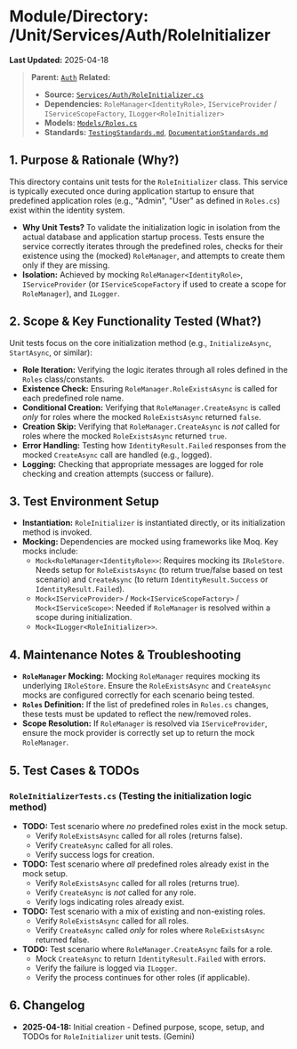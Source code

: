 # Module/Directory: /Unit/Services/Auth/RoleInitializer

**Last Updated:** 2025-04-18

> **Parent:** [`Auth`](../README.md)
> **Related:**
> * **Source:** [`Services/Auth/RoleInitializer.cs`](../../../../../api-server/Services/Auth/RoleInitializer.cs)
> * **Dependencies:** `RoleManager<IdentityRole>`, `IServiceProvider` / `IServiceScopeFactory`, `ILogger<RoleInitializer>`
> * **Models:** [`Models/Roles.cs`](../../../../../api-server/Services/Auth/Models/Roles.cs)
> * **Standards:** [`TestingStandards.md`](../../../../../Docs/Development/TestingStandards.md), [`DocumentationStandards.md`](../../../../../Docs/Development/DocumentationStandards.md)

## 1. Purpose & Rationale (Why?)

This directory contains unit tests for the `RoleInitializer` class. This service is typically executed once during application startup to ensure that predefined application roles (e.g., "Admin", "User" as defined in `Roles.cs`) exist within the identity system.

* **Why Unit Tests?** To validate the initialization logic in isolation from the actual database and application startup process. Tests ensure the service correctly iterates through the predefined roles, checks for their existence using the (mocked) `RoleManager`, and attempts to create them only if they are missing.
* **Isolation:** Achieved by mocking `RoleManager<IdentityRole>`, `IServiceProvider` (or `IServiceScopeFactory` if used to create a scope for `RoleManager`), and `ILogger`.

## 2. Scope & Key Functionality Tested (What?)

Unit tests focus on the core initialization method (e.g., `InitializeAsync`, `StartAsync`, or similar):

* **Role Iteration:** Verifying the logic iterates through all roles defined in the `Roles` class/constants.
* **Existence Check:** Ensuring `RoleManager.RoleExistsAsync` is called for each predefined role name.
* **Conditional Creation:** Verifying that `RoleManager.CreateAsync` is called *only* for roles where the mocked `RoleExistsAsync` returned `false`.
* **Creation Skip:** Verifying that `RoleManager.CreateAsync` is *not* called for roles where the mocked `RoleExistsAsync` returned `true`.
* **Error Handling:** Testing how `IdentityResult.Failed` responses from the mocked `CreateAsync` call are handled (e.g., logged).
* **Logging:** Checking that appropriate messages are logged for role checking and creation attempts (success or failure).

## 3. Test Environment Setup

* **Instantiation:** `RoleInitializer` is instantiated directly, or its initialization method is invoked.
* **Mocking:** Dependencies are mocked using frameworks like Moq. Key mocks include:
    * `Mock<RoleManager<IdentityRole>>`: Requires mocking its `IRoleStore`. Needs setup for `RoleExistsAsync` (to return true/false based on test scenario) and `CreateAsync` (to return `IdentityResult.Success` or `IdentityResult.Failed`).
    * `Mock<IServiceProvider>` / `Mock<IServiceScopeFactory>` / `Mock<IServiceScope>`: Needed if `RoleManager` is resolved within a scope during initialization.
    * `Mock<ILogger<RoleInitializer>>`.

## 4. Maintenance Notes & Troubleshooting

* **`RoleManager` Mocking:** Mocking `RoleManager` requires mocking its underlying `IRoleStore`. Ensure the `RoleExistsAsync` and `CreateAsync` mocks are configured correctly for each scenario being tested.
* **`Roles` Definition:** If the list of predefined roles in `Roles.cs` changes, these tests must be updated to reflect the new/removed roles.
* **Scope Resolution:** If `RoleManager` is resolved via `IServiceProvider`, ensure the mock provider is correctly set up to return the mock `RoleManager`.

## 5. Test Cases & TODOs

### `RoleInitializerTests.cs` (Testing the initialization logic method)
* **TODO:** Test scenario where *no* predefined roles exist in the mock setup.
    * Verify `RoleExistsAsync` called for all roles (returns false).
    * Verify `CreateAsync` called for all roles.
    * Verify success logs for creation.
* **TODO:** Test scenario where *all* predefined roles already exist in the mock setup.
    * Verify `RoleExistsAsync` called for all roles (returns true).
    * Verify `CreateAsync` is *not* called for any role.
    * Verify logs indicating roles already exist.
* **TODO:** Test scenario with a mix of existing and non-existing roles.
    * Verify `RoleExistsAsync` called for all roles.
    * Verify `CreateAsync` called *only* for roles where `RoleExistsAsync` returned false.
* **TODO:** Test scenario where `RoleManager.CreateAsync` fails for a role.
    * Mock `CreateAsync` to return `IdentityResult.Failed` with errors.
    * Verify the failure is logged via `ILogger`.
    * Verify the process continues for other roles (if applicable).

## 6. Changelog

* **2025-04-18:** Initial creation - Defined purpose, scope, setup, and TODOs for `RoleInitializer` unit tests. (Gemini)

